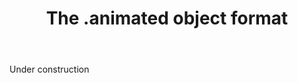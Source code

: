 ﻿---
title: "The **.animated** object format"
linktitle: "The ANIMATED object"
weight: 3
---

Under construction
